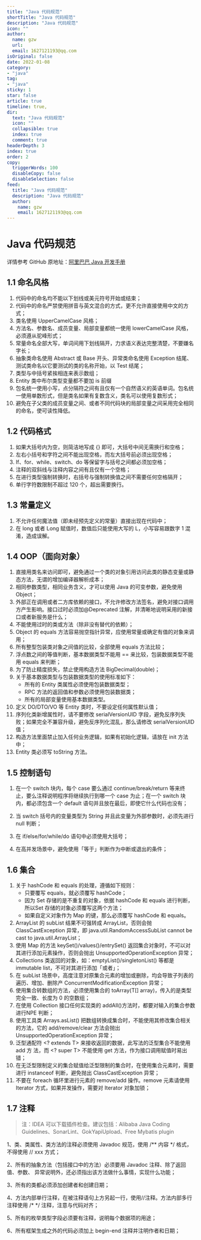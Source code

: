 ```yaml
---
title: "Java 代码规范"
shortTitle: "Java 代码规范"
description: "Java 代码规范"
icon: ""
author: 
  name: gzw
  url: 
  email: 1627121193@qq.com
isOriginal: false
date: 2022-01-08
category: 
- "java"
tag:
- "java"
sticky: 1
star: false
article: true
timeline: true,
dir:
  text: "Java 代码规范"
  icon: ""
  collapsible: true
  index: true
  comment: true
headerDepth: 3
index: true
order: 2
copy:
  triggerWords: 100
  disableCopy: false
  disableSelection: false
feed:
  title: "Java 代码规范"
  description: "Java 代码规范"
  author:
    name: gzw
    email: 1627121193@qq.com
---
```






# Java 代码规范

详情参考 GitHub 原地址：[阿里巴巴 Java 开发手册](https://github.com/alibaba/p3c)



## 1.1 命名风格

1. 代码中的命名均不能以下划线或美元符号开始或结束；
2. 代码中的命名严禁使用拼音与英文混合的方式，更不允许直接使用中文的方式；
3. 类名使用 UpperCamelCase 风格；
4. 方法名、参数名、成员变量、局部变量都统一使用 lowerCamelCase 风格，必须遵从驼峰形式；
5. 常量命名全部大写，单词间用下划线隔开，力求语义表达完整清楚，不要嫌名字长；
6. 抽象类命名使用 Abstract 或 Base 开头、异常类命名使用 Exception 结尾、测试类命名以它要测试的类的名称开始，以 Test 结尾；
7. 类型与中括号紧挨相连来表示数组；
8. Entity 类中布尔类型变量都不要加 is 前缀
9. 包名统一使用小写，点分隔符之间有且仅有一个自然语义的英语单词。包名统一使用单数形式，但是类名如果有复数含义，类名可以使用复数形式； 
10. 避免在子父类的成员变量之间、或者不同代码块的局部变量之间采用完全相同的命名，使可读性降低。 



## 1.2 代码格式

1. 如果大括号内为空，则简洁地写成 {} 即可，大括号中间无需换行和空格； 
2. 左右小括号和字符之间不能出现空格，而左大括号前必须出现空格；
3. If、for、while、switch、do 等保留字与括号之间都必须加空格；
4. 注释的双斜线与注释内容之间有且仅有一个空格；
5. 在进行类型强制转换时，右括号与强制转换值之间不需要任何空格隔开；
6. 单行字符数限制不超过 120 个，超出需要换行。



## 1.3 常量定义

1. 不允许任何魔法值（即未经预先定义的常量）直接出现在代码中； 
2. 在 long 或者 Long 赋值时，数值后只能使用大写的 L，小写容易跟数字 1 混淆，造成误解。



## 1.4 OOP（面向对象）

1. 直接用类名来访问即可，避免通过一个类的对象引用访问此类的静态变量或静态方法，无谓的增加编译器解析成本； 
2. 相同参数类型，相同业务含义，才可以使用 Java 的可变参数，避免使用 Object； 
3. 外部正在调用或者二方库依赖的接口，不允许修改方法签名，避免对接口调用方产生影响。接口过时必须加@Deprecated 注解，并清晰地说明采用的新接口或者新服务是什么；
4. 不能使用过时的类或方法（除非没有替代的依赖）；
5. Object 的 equals 方法容易抛空指针异常，应使用常量或确定有值的对象来调用；
6. 所有整型包装类对象之间值的比较，全部使用 equals 方法比较； 
7. 浮点数之间的等值判断，基本数据类型不能用 == 来比较，包装数据类型不能用 equals 来判断；
8. 为了防止精度损失，禁止使用构造方法 BigDecimal(double)；
9. 关于基本数据类型与包装数据类型的使用标准如下： 
   - 所有的 Entity 类属性必须使用包装数据类型； 
   - RPC 方法的返回值和参数必须使用包装数据类；
   - 所有的局部变量使用基本数据类型。 
10. 定义 DO/DTO/VO 等 Entity 类时，不要设定任何属性默认值；
11. 序列化类新增属性时，请不要修改 serialVersionUID 字段，避免反序列失败；如果完全不兼容升级，避免反序列化混乱，那么请修改 serialVersionUID 值；
12. 构造方法里面禁止加入任何业务逻辑，如果有初始化逻辑，请放在 init 方法中； 
13. Entity 类必须写 toString 方法。



## 1.5 控制语句

1. 在一个 switch 块内，每个 case 要么通过 continue/break/return 等来终止，要么注释说明程序将继续执行到哪一个 case 为止；在一个 switch 块内，都必须包含一个 default 语句并且放在最后，即使它什么代码也没有；

2. 当 switch 括号内的变量类型为 String 并且此变量为外部参数时，必须先进行 null 判断；
3. 在 if/else/for/while/do 语句中必须使用大括号；
4. 在高并发场景中，避免使用「等于」判断作为中断或退出的条件；



## 1.6 集合

1. 关于 hashCode 和 equals 的处理，遵循如下规则：
   - 只要覆写 equals，就必须覆写 hashCode； 
   - 因为 Set 存储的是不重复的对象，依据 hashCode 和 equals 进行判断，所以Set 存储的对象必须覆写这两个方法； 
   - 如果自定义对象作为 Map 的键，那么必须覆写 hashCode  和 equals。
2. ArrayList 的 subList 结果不可强转成 ArrayList，否则会抛ClassCastException 异常，即 java.util.RandomAccessSubList cannot be cast to java.util.ArrayList； 
3. 使用 Map 的方法 keySet()/values()/entrySet() 返回集合对象时，不可以对其进行添加元素操作，否则会抛出 UnsupportedOperationException 异常；
4. Collections 类返回的对象，如：emptyList()/singletonList() 等都是 immutable list，不可对其进行添加「或者」；
5. 在 subList 场景中，高度注意对原集合元素的增加或删除，均会导致子列表的遍历、增加、删除产 ConcurrentModificationException 异常； 
6. 使用集合转数组的方法，必须使用集合的 toArray(T[] array)，传入的是类型完全一致、长度为 0 的空数组；
7. 在使用 Collection 接口任何实现类的 addAll()方法时，都要对输入的集合参数进行NPE 判断；  
8. 使用工具类 Arrays.asList() 把数组转换成集合时，不能使用其修改集合相关的方法，它的 add/remove/clear 方法会抛出 UnsupportedOperationException 异常； 
9. 泛型通配符 <? extends T> 来接收返回的数据，此写法的泛型集合不能使用 add 方 法，而 <? super T> 不能使用 get 方法，作为接口调用赋值时易出错；
10. 在无泛型限制定义的集合赋值给泛型限制的集合时，在使用集合元素时，需要进行 instanceof 判断，避免抛出 ClassCastException 异常；
11. 不要在 foreach 循环里进行元素的 remove/add 操作。remove 元素请使用 Iterator 方式，如果并发操作，需要对 Iterator 对象加锁；



## 1.7 注释

> 注：IDEA 可以下载插件检查。建议包括：Alibaba Java Coding Guidelines、SonarLint、GokYapiUpload、Free Mybatis plugin

1、类、类属性、类方法的注释必须使用 Javadoc 规范，使用 /** 内容 */ 格式，不得使用 // xxx 方式；

2、所有的抽象方法（包括接口中的方法）必须要用 Javadoc 注释、除了返回值、参数、 异常说明外，还必须指出该方法做什么事情，实现什么功能； 

3、所有的类都必须添加创建者和创建日期；

4、方法内部单行注释，在被注释语句上方另起一行，使用//注释。方法内部多行注释使用 /* */ 注释，注意与代码对齐； 

5、所有的枚举类型字段必须要有注释，说明每个数据项的用途；

6、所有框架生成之外的代码必须加上 begin-end 注释并注明作者和日期；















